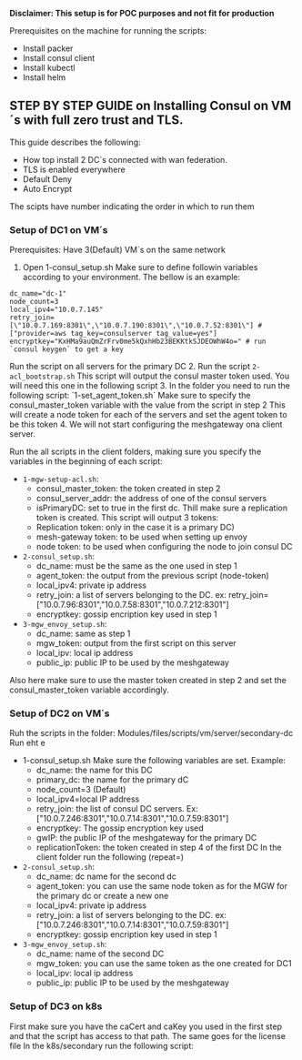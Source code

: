 **Disclaimer: This setup is for POC purposes and not fit for production**

Prerequisites on the machine for running the scripts:
- Install packer
- Install consul client
- Install kubectl
- Install helm

## STEP BY STEP GUIDE on Installing Consul on VM´s with full zero trust and TLS. 

This guide describes the following:
- How top install 2 DC´s connected with wan federation.
- TLS is enabled everywhere
- Default Deny
- Auto Encrypt

The scipts have number indicating the order in which to run them

### Setup of DC1 on VM´s

Prerequisites: Have 3(Default) VM´s on the same network

1. Open 1-consul_setup.sh
Make sure to define followin variables according to your environment. The bellow is an example:
```
dc_name="dc-1"
node_count=3
local_ipv4="10.0.7.145"
retry_join=[\"10.0.7.169:8301\",\"10.0.7.190:8301\",\"10.0.7.52:8301\"] #["provider=aws tag_key=consulserver tag_value=yes"]
encryptkey="KxHMa9auQmZrFrv0me5kQxhHb23BEKKtkSJDEOWhW4o=" # run `consul keygen` to get a key
```
Run the script on all servers for the primary DC
2. Run the script `2-acl_bootstrap.sh`
This script will output the consul master token used. You will need this one in the following script
3. In the folder <on-all-servers> you need to run the following script:
´1-set_agent_token.sh´
Make sure to specify the consul_master_token variable with the value from the script in step 2
This will create a node token for each of the servers and set the agent token to be this token
4. We will not start configuring the meshgateway ona client server. 

Run the all scripts in the client folders, making sure you specify the variables in the beginning of each script:
- `1-mgw-setup-acl.sh`: 
    - consul_master_token: the token created in step 2
    - consul_server_addr: the address of one of the consul servers
    - isPrimaryDC: set to true in the first dc. Thill make sure a replication token is created. 
This script will output 3 tokens:
    - Replication token: only in the case it is a primary DC)
    - mesh-gateway token: to be used when setting up envoy
    - node token: to be used when configuring the node to join consul DC
-  `2-consul_setup.sh`:
    - dc_name: must be the same as the one used in step 1
    - agent_token: the output from the previous script (node-token)
    - local_ipv4: private ip address
    - retry_join: a list of servers belonging to the DC. ex: retry_join=[\"10.0.7.96:8301\",\"10.0.7.58:8301\",\"10.0.7.212:8301\"] 
    - encryptkey: gossip encription key used in step 1
-  `3-mgw_envoy_setup.sh`:
    - dc_name: same as step 1
    - mgw_token: output from the first script on this server
    - local_ipv: local ip address
    - public_ip: public IP to be used by the meshgateway

<Wahoo the first DC is not setup>
Also here make sure to use the master token created in step 2 and set the consul_master_token variable accordingly.

### Setup of DC2 on VM´s
Ruh the scripts in the folder: Modules/files/scripts/vm/server/secondary-dc
Run eht e
- 1-consul_setup.sh
Make sure the following variables are set. Example:
    - dc_name: the name for this DC
    - primary_dc: the name for the primary dC
    - node_count=3 (Default)
    - local_ipv4=local IP address
    - retry_join: the list of consul DC servers. Ex: [\"10.0.7.246:8301\",\"10.0.7.14:8301\",\"10.0.7.59:8301\"]
    - encryptkey: The gossip encryption key used 
    - gwIP: the public IP of the meshgateway for the primary DC
    - replicationToken: the token created in step 4 of the first DC
In the client folder run the following (repeat=)
-  `2-consul_setup.sh`:
    - dc_name: dc name for the second dc
    - agent_token: you can use the same node token as for the MGW for the primary dc or create a new one
    - local_ipv4: private ip address
    - retry_join: a list of servers belonging to the DC. ex: [\"10.0.7.246:8301\",\"10.0.7.14:8301\",\"10.0.7.59:8301\"]
    - encryptkey: gossip encription key used in step 1
-  `3-mgw_envoy_setup.sh`:
    - dc_name: name of the second DC
    - mgw_token: you can use the same token as the one created for DC1
    - local_ipv: local ip address
    - public_ip: public IP to be used by the meshgateway

### Setup of DC3 on k8s
First make sure you have the caCert and caKey you used in the first step and that the script has access to that path. The same goes for the license file
In the k8s/secondary run the following script:









